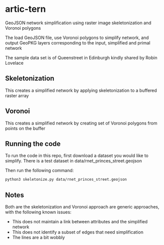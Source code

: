 # artic-tern
GeoJSON network simplification using raster image skeletonization and Voronoi polygons

The load GeoJSON file, use Voronoi polygons to simplify network, and output GeoPKG layers corresponding to the input, simplified and primal network

The sample data set is of Queenstreet in Edinburgh kindly shared by Robin Lovelace

## Skeletonization
This creates a simplified network by applying skeletonization to a buffered raster array

## Voronoi
This creates a simplified network by creating set of Voronoi polygons from points on the buffer

## Running the code

To run the code in this repo, first download a dataset you would like to simplify.
There is a test dataset in data/rnet_princes_street.geojson

Then run the following command:

```sh
python3 skeletonize.py data/rnet_princes_street.geojson
```

## Notes
Both are the skeletonization and Voronoi approach are generic approaches, with the following known issues:

* This does not maintain a link between attributes and the simplified network
* This does not identify a subset of edges that need simplification
* The lines are a bit wobbly